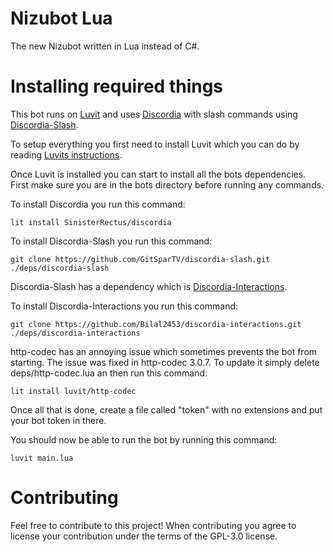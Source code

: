 # Nizubot Lua
 The new Nizubot written in Lua instead of C#.

# Installing required things
This bot runs on [Luvit](https://luvit.io/) and uses [Discordia](https://github.com/SinisterRectus/Discordia) with slash commands using [Discordia-Slash](https://github.com/GitSparTV/discordia-slash).

To setup everything you first need to install Luvit which you can do by reading [Luvits instructions](https://luvit.io/install.html).

Once Luvit is installed you can start to install all the bots dependencies. First make sure you are in the bots directory before running any commands.

To install Discordia you run this command:
```
lit install SinisterRectus/discordia
```
 
To install Discordia-Slash you run this command:
```
git clone https://github.com/GitSparTV/discordia-slash.git ./deps/discordia-slash
```
Discordia-Slash has a dependency which is [Discordia-Interactions](https://github.com/Bilal2453/discordia-interactions). 

To install Discordia-Interactions you run this command:
```
git clone https://github.com/Bilal2453/discordia-interactions.git ./deps/discordia-interactions
```

http-codec has an annoying issue which sometimes prevents the bot from starting. The issue was fixed in http-codec 3.0.7. To update it simply delete deps/http-codec.lua an then run this command:
```
lit install luvit/http-codec
```

Once all that is done, create a file called "token" with no extensions and put your bot token in there.

You should now be able to run the bot by running this command:
```
luvit main.lua
```

# Contributing
Feel free to contribute to this project! When contributing you agree to license your contribution under the terms of the GPL-3.0 license.

